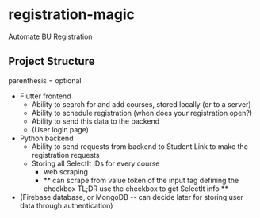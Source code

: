# registration-magic
Automate BU Registration


## Project Structure

parenthesis = optional

- Flutter frontend
  - Ability to search for and add courses, stored locally (or to a server)
  - Ability to schedule registration (when does your registration open?)
  - Ability to send this data to the backend
  - (User login page)
- Python backend
  - Ability to send requests from backend to Student Link to make the registration requests
  - Storing all SelectIt IDs for every course
    - web scraping
    - ** can scrape from value token of the input tag defining the checkbox TL;DR use the checkbox to get SelectIt info **
- (Firebase database, or MongoDB -- can decide later for storing user data through authentication)
